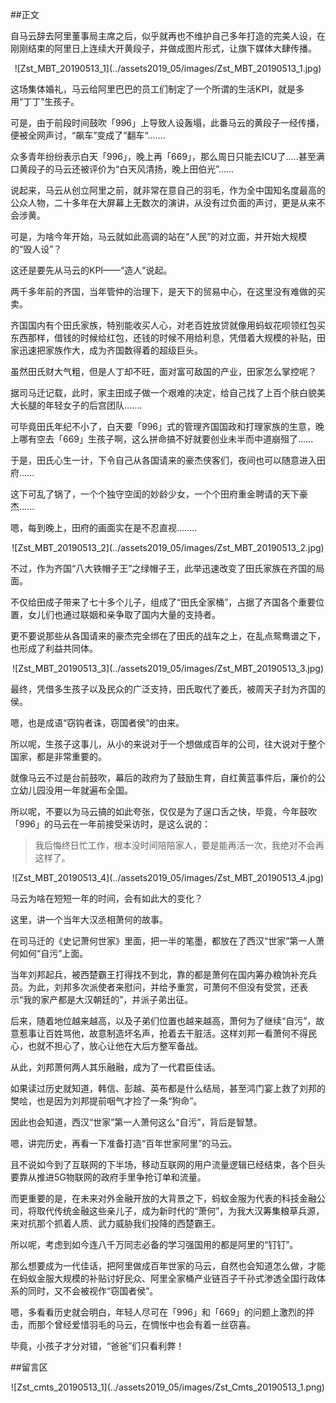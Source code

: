 ##正文

自马云辞去阿里董事局主席之后，似乎就再也不维护自己多年打造的完美人设，在刚刚结束的阿里日上连续大开黄段子，并做成图片形式，让旗下媒体大肆传播。

 <div align="center">![Zst_MBT_20190513_1](../assets2019_05/images/Zst_MBT_20190513_1.jpg)</div>

这场集体婚礼，马云给阿里巴巴的员工们制定了一个所谓的生活KPI，就是多用“丁丁”生孩子。

可是，由于前段时间鼓吹「996」上导致人设轰塌，此番马云的黄段子一经传播，便被全网声讨，“飙车”变成了“翻车“.......

众多青年纷纷表示白天「996」，晚上再「669」，那么周日只能去ICU了.....甚至满口黄段子的马云还被评价为“白天风清扬，晚上田伯光”......

说起来，马云从创立阿里之前，就非常在意自己的羽毛，作为全中国知名度最高的公众人物，二十多年在大屏幕上无数次的演讲，从没有过负面的声讨，更是从来不会涉黄。

可是，为啥今年开始，马云就如此高调的站在“人民”的对立面，并开始大规模的“毁人设”？

这还是要先从马云的KPI——“造人”说起。

两千多年前的齐国，当年管仲的治理下，是天下的贸易中心，在这里没有难做的买卖。

齐国国内有个田氏家族，特别能收买人心，对老百姓放贷就像用蚂蚁花呗领红包买东西那样，借钱的时候给红包，还钱的时候不用给利息，凭借着大规模的补贴，田家迅速把家族作大，成为齐国数得着的超级巨头。

虽然田氏财大气粗，但是人丁却不旺，面对富可敌国的产业，田家怎么掌控呢？

据司马迁记载，此时，家主田成子做一个艰难的决定，给自己找了上百个肤白貌美大长腿的年轻女子的后宫团队.......

可毕竟田氏年纪不小了，白天要「996」式的管理齐国国政和打理家族的生意，晚上哪有空去「669」生孩子啊，这么拼命搞不好就要创业未半而中道崩殂了......

于是，田氏心生一计，下令自己从各国请来的豪杰侠客们，夜间也可以随意进入田府......

这下可乱了锅了，一个个独守空闺的妙龄少女，一个个田府重金聘请的天下豪杰......

嗯，每到晚上，田府的画面实在是不忍直视........

 <div align="center">![Zst_MBT_20190513_2](../assets2019_05/images/Zst_MBT_20190513_2.jpg)</div>

不过，作为齐国“八大铁帽子王”之绿帽子王，此举迅速改变了田氏家族在齐国的局面。

不仅给田成子带来了七十多个儿子，组成了“田氏全家桶”，占据了齐国各个重要位置，女儿们也通过联姻和亲争取了国内大量的支持者。

更不要说那些从各国请来的豪杰完全绑在了田氏的战车之上，在乱点鸳鸯谱之下，也形成了利益共同体。

 <div align="center">![Zst_MBT_20190513_3](../assets2019_05/images/Zst_MBT_20190513_3.jpg)</div>

最终，凭借多生孩子以及民众的广泛支持，田氏取代了姜氏，被周天子封为齐国的侯。

嗯，也是成语“窃钩者诛，窃国者侯”的由来。

所以呢，生孩子这事儿，从小的来说对于一个想做成百年的公司，往大说对于整个国家，都是非常重要的。

就像马云不过是台前鼓吹，幕后的政府为了鼓励生育，自红黄蓝事件后，廉价的公立幼儿园没用一年就遍布全国。

所以呢，不要以为马云搞的如此夸张，仅仅是为了逞口舌之快，毕竟，今年鼓吹「996」的马云在一年前接受采访时，是这么说的：

>我后悔终日忙工作，根本没时间陪陪家人，要是能再活一次，我绝对不会再这样了。

 <div align="center">![Zst_MBT_20190513_4](../assets2019_05/images/Zst_MBT_20190513_4.jpg)</div>

马云为啥在短短一年的时间，会有如此大的变化？

这里，讲一个当年大汉丞相萧何的故事。

在司马迁的《史记萧何世家》里面，把一半的笔墨，都放在了西汉“世家”第一人萧何如何“自污”上面。

当年刘邦起兵，被西楚霸王打得找不到北，靠的都是萧何在国内筹办粮饷补充兵员。为此，刘邦多次派使者来慰问，并给予重赏，可萧何不但没有受赏，还表示“我的家产都是大汉朝廷的”，并派子弟出征。

后来，随着地位越来越高，以及子弟们位置也越来越高，萧何为了继续“自污”，故意惹事让百姓骂他，故意制造坏名声，抢着去干脏活。这样刘邦一看萧何不得民心，也就不担心了，放心让他在大后方整军备战。

从此，刘邦萧何两人其乐融融，成为了一代君臣佳话。

如果读过历史就知道，韩信、彭越、英布都是什么结局，甚至鸿门宴上救了刘邦的樊哙，也是因为刘邦提前咽气才捡了一条“狗命”。

因此也会知道，西汉“世家”第一人萧何这么“自污”，背后是智慧。

嗯，讲完历史，再看一下准备打造“百年世家阿里”的马云。

且不说如今到了互联网的下半场，移动互联网的用户流量逻辑已经结束，各个巨头要靠从推进5G物联网的政府手里争抢订单和流量。

而更重要的是，在未来对外金融开放的大背景之下，蚂蚁金服为代表的科技金融公司，将取代传统金融这些亲儿子，成为新时代的“萧何”，为我大汉筹集粮草兵源，来对抗那个抓着人质、武力威胁我们投降的西楚霸王。

所以呢，考虑到如今连八千万同志必备的学习强国用的都是阿里的“钉钉”。

那么想要成为一代佳话，把阿里做成百年世家的马云，自然也会知道怎么做，才能在蚂蚁金服大规模的补贴讨好民众、阿里全家桶产业链百子千孙式渗透全国行政体系的同时，又不会被视作“窃国者侯”。

嗯，多看看历史就会明白，年轻人尽可在「996」和「669」的问题上激烈的抨击，而那个曾经爱惜羽毛的马云，在惆怅中也会有着一丝窃喜。

毕竟，小孩子才分对错，“爸爸”们只看利弊！

##留言区
 <div align="center">![Zst_cmts_20190513_1](../assets2019_05/images/Zst_Cmts_20190513_1.png)</div>